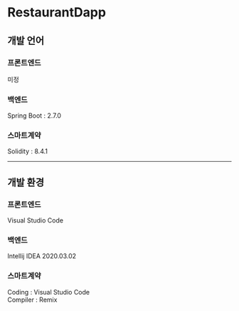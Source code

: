 # RestaurantDapp  

## 개발 언어
### 프론트엔드  
미정

### 백엔드
Spring Boot : 2.7.0

### 스마트계약
Solidity : 8.4.1  

---
## 개발 환경
### 프론트엔드
Visual Studio Code
### 백엔드
Intellij IDEA 2020.03.02
### 스마트계약
Coding : Visual Studio Code  
Compiler : Remix  
